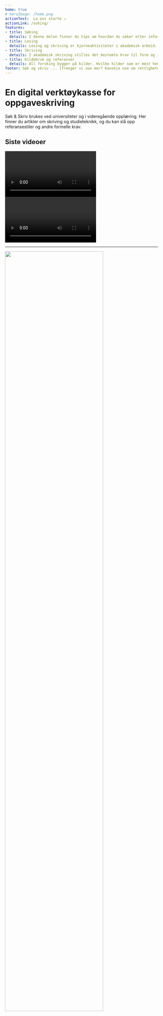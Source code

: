 ```yaml
---
home: true
# heroImage: /home.png
actionText:  La oss starte →
actionLink: /soking/
features:
- title: Søking
  details: I denne delen finner du tips om hvordan du søker etter informasjon og hvordan informasjonssøk kan hjelpe deg i gang med oppgaveskriving.
- title: Lesing
  details: Lesing og skriving er kjerneaktiviteter i akademisk arbeid. Som ferdigheter henger de nært sammen, og påvirker hverandre. For å kunne skrive en god oppgave, må du være god til å lese, og du må være bevisst på hva og hvordan du leser.
- title: Skriving
  details: I akademisk skriving stilles det bestemte krav til form og innhold, språk og stil.
- title: Kildebruk og referanser
  details: All forsking bygger på kilder. Hvilke kilder som er mest hensiktsmessige, varierer fra fag til fag. Mulige kilder kan være bøker, rapporter, tidsskriftartikler, bilder, kart, musikk, intervju, avhandlinger, aviser og nettdokumenter.
footer: Søk og skriv ... [Trenger vi noe mer? Kanskje noe om rettigheter?]
---
```


# En digital verktøykasse for oppgaveskriving

Søk & Skriv brukes ved universiteter og i videregående opplæring. Her finner du artikler om skriving og studieteknikk, og du kan slå opp referansestiler og andre formelle krav.

## Siste videoer

<div class="container">
  <div class="video">
    <Video id="FJKg3G-JRpg" />
  </div>
  <div class="video">
    <Video id="gSm1P5dE3RY" />
  </div>
</div>

---

<div class="partners">
  <div class="partner">
    <a href="https://www.uib.no" alt="Høyskolen på Vestlandet logo" >
      <img style="width: 80%;" src="/hvl-logo.jpg" />
    </a>
    <div class="title">
      Høyskolen på Vestlandet
    </div>
  </div>
  <div class="partner">
    <a href="https://www.uib.no" alt="Universitetet i Bergen logo" >
      <img src="/uib-logo.png" />
    </a>
    <div class="title">
      Universitetet i Bergen
    </div>
  </div>
  <div class="partner">
    <a href="https://www.nb.no" alt="Nasjonalbiblioteket logo" >
      <img src="/nb-logo.png" />
    </a>
    <div class="title">
      Nasjonalbiblioteket
    </div>
  </div>
  <div class="partner">
    <a href="https://www.nb.no" alt="Universitetet i Oslo logo" >
      <img src="/uio-logo.png" />
    </a>
    <div class="title">
      Universitetet i Oslo
    </div>
  </div>
</div>
